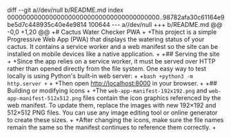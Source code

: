 diff --git a//dev/null b/README.md
index 0000000000000000000000000000000000000000..98782afa30c61164e9be5d7c448935c40e4e9814 100644
--- a//dev/null
+++ b/README.md
@@ -0,0 +1,20 @@
+# Cactus Water Checker PWA
+
+This project is a simple Progressive Web App (PWA) that displays the watering status of your cactus. It contains a service worker and a web manifest so the site can be installed on mobile devices like a native application.
+
+## Serving the site
+
+Since the app relies on a service worker, it must be served over HTTP rather than opened directly from the file system. One easy way to test locally is using Python's built‑in web server:
+
+```bash
+python3 -m http.server
+```
+
+Then open [http://localhost:8000](http://localhost:8000) in your browser.
+
+## Building or modifying icons
+
+The `web-app-manifest-192x192.png` and `web-app-manifest-512x512.png` files contain the icon graphics referenced by the web manifest. To update them, replace the images with new 192×192 and 512×512 PNG files. You can use any image editing tool or online generator to create these sizes.
+
+After changing the icons, make sure the file names remain the same so the manifest continues to reference them correctly.
+
